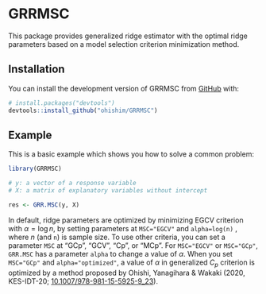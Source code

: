 
<!-- README.md is generated from README.Rmd. Please edit that file -->

# GRRMSC

<!-- badges: start -->
<!-- badges: end -->

This package provides generalized ridge estimator with the optimal ridge
parameters based on a model selection criterion minimization method.

## Installation

You can install the development version of GRRMSC from
[GitHub](https://github.com/) with:

``` r
# install.packages("devtools")
devtools::install_github("ohishim/GRRMSC")
```

## Example

This is a basic example which shows you how to solve a common problem:

``` r
library(GRRMSC)

# y: a vector of a response variable
# X: a matrix of explanatory variables without intercept

res <- GRR.MSC(y, X)
```

In default, ridge parameters are optimized by minimizing EGCV criterion
with *α* = log *n*, by setting parameters at `MSC="EGCV"` and
`alpha=log(n)` , where *n* (and `n`) is sample size. To use other
criteria, you can set a parameter `MSC` at “GCp”, “GCV”, “Cp”, or “MCp”.
For `MSC="EGCV"` or `MSC="GCp"`, `GRR.MSC` has a parameter `alpha` to
change a value of *α*. When you set `MSC="GCp"` and `alpha="optimized"`,
a value of *α* in generalized *C*<sub>*p*</sub> criterion is optimized
by a method proposed by Ohishi, Yanagihara & Wakaki (2020, KES-IDT-20;
[10.1007/978-981-15-5925-9\_23](https://doi.org/10.1007/978-981-15-5925-9_23)).
